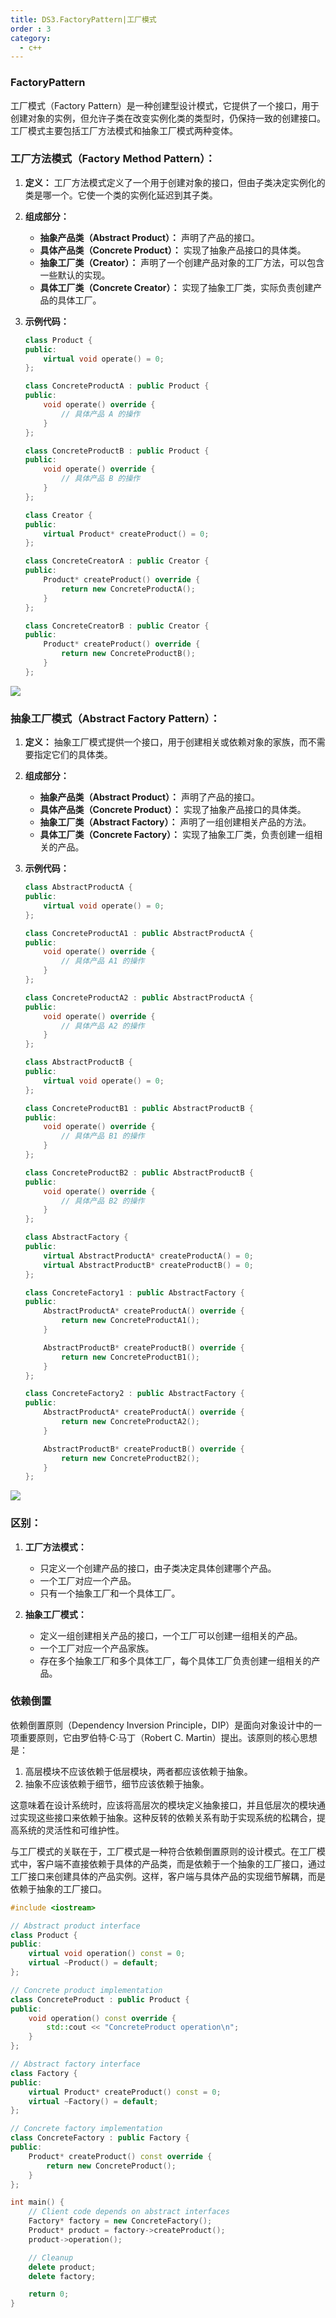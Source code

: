 ```yaml
---
title: DS3.FactoryPattern|工厂模式
order : 3
category:
  - c++
---
```


### FactoryPattern

<chatmessage avatar="../../../assets/emoji/blzt.png" :avatarWidth="40">
工厂模式（Factory Pattern）是一种创建型设计模式，它提供了一个接口，用于创建对象的实例，但允许子类在改变实例化类的类型时，仍保持一致的创建接口。
工厂模式主要包括工厂方法模式和抽象工厂模式两种变体。
</chatmessage>

### 工厂方法模式（Factory Method Pattern）：

1. **定义：** 工厂方法模式定义了一个用于创建对象的接口，但由子类决定实例化的类是哪一个。它使一个类的实例化延迟到其子类。

2. **组成部分：**
    - **抽象产品类（Abstract Product）：** 声明了产品的接口。
    - **具体产品类（Concrete Product）：** 实现了抽象产品接口的具体类。
    - **抽象工厂类（Creator）：** 声明了一个创建产品对象的工厂方法，可以包含一些默认的实现。
    - **具体工厂类（Concrete Creator）：** 实现了抽象工厂类，实际负责创建产品的具体工厂。

3. **示例代码：**
   ```cpp
   class Product {
   public:
       virtual void operate() = 0;
   };

   class ConcreteProductA : public Product {
   public:
       void operate() override {
           // 具体产品 A 的操作
       }
   };

   class ConcreteProductB : public Product {
   public:
       void operate() override {
           // 具体产品 B 的操作
       }
   };

   class Creator {
   public:
       virtual Product* createProduct() = 0;
   };

   class ConcreteCreatorA : public Creator {
   public:
       Product* createProduct() override {
           return new ConcreteProductA();
       }
   };

   class ConcreteCreatorB : public Creator {
   public:
       Product* createProduct() override {
           return new ConcreteProductB();
       }
   };
   ```
![](..%2Fassets%2FFactory%20Method%20Pattern.svg)

### 抽象工厂模式（Abstract Factory Pattern）：

1. **定义：** 抽象工厂模式提供一个接口，用于创建相关或依赖对象的家族，而不需要指定它们的具体类。

2. **组成部分：**
    - **抽象产品类（Abstract Product）：** 声明了产品的接口。
    - **具体产品类（Concrete Product）：** 实现了抽象产品接口的具体类。
    - **抽象工厂类（Abstract Factory）：** 声明了一组创建相关产品的方法。
    - **具体工厂类（Concrete Factory）：** 实现了抽象工厂类，负责创建一组相关的产品。

3. **示例代码：**
   ```cpp
   class AbstractProductA {
   public:
       virtual void operate() = 0;
   };

   class ConcreteProductA1 : public AbstractProductA {
   public:
       void operate() override {
           // 具体产品 A1 的操作
       }
   };

   class ConcreteProductA2 : public AbstractProductA {
   public:
       void operate() override {
           // 具体产品 A2 的操作
       }
   };

   class AbstractProductB {
   public:
       virtual void operate() = 0;
   };

   class ConcreteProductB1 : public AbstractProductB {
   public:
       void operate() override {
           // 具体产品 B1 的操作
       }
   };

   class ConcreteProductB2 : public AbstractProductB {
   public:
       void operate() override {
           // 具体产品 B2 的操作
       }
   };

   class AbstractFactory {
   public:
       virtual AbstractProductA* createProductA() = 0;
       virtual AbstractProductB* createProductB() = 0;
   };

   class ConcreteFactory1 : public AbstractFactory {
   public:
       AbstractProductA* createProductA() override {
           return new ConcreteProductA1();
       }

       AbstractProductB* createProductB() override {
           return new ConcreteProductB1();
       }
   };

   class ConcreteFactory2 : public AbstractFactory {
   public:
       AbstractProductA* createProductA() override {
           return new ConcreteProductA2();
       }

       AbstractProductB* createProductB() override {
           return new ConcreteProductB2();
       }
   };
   ```
![](..%2Fassets%2FAbstract%20Factory%20Pattern.svg)

### 区别：

1. **工厂方法模式：**
    - 只定义一个创建产品的接口，由子类决定具体创建哪个产品。
    - 一个工厂对应一个产品。
    - 只有一个抽象工厂和一个具体工厂。

2. **抽象工厂模式：**
    - 定义一组创建相关产品的接口，一个工厂可以创建一组相关的产品。
    - 一个工厂对应一个产品家族。
    - 存在多个抽象工厂和多个具体工厂，每个具体工厂负责创建一组相关的产品。
  
### 依赖倒置

依赖倒置原则（Dependency Inversion Principle，DIP）是面向对象设计中的一项重要原则，它由罗伯特·C·马丁（Robert C. Martin）提出。该原则的核心思想是：

1. 高层模块不应该依赖于低层模块，两者都应该依赖于抽象。
2. 抽象不应该依赖于细节，细节应该依赖于抽象。

这意味着在设计系统时，应该将高层次的模块定义抽象接口，并且低层次的模块通过实现这些接口来依赖于抽象。这种反转的依赖关系有助于实现系统的松耦合，提高系统的灵活性和可维护性。

与工厂模式的关联在于，工厂模式是一种符合依赖倒置原则的设计模式。在工厂模式中，客户端不直接依赖于具体的产品类，而是依赖于一个抽象的工厂接口，通过工厂接口来创建具体的产品实例。这样，客户端与具体产品的实现细节解耦，而是依赖于抽象的工厂接口。


```cpp
#include <iostream>

// Abstract product interface
class Product {
public:
    virtual void operation() const = 0;
    virtual ~Product() = default;
};

// Concrete product implementation
class ConcreteProduct : public Product {
public:
    void operation() const override {
        std::cout << "ConcreteProduct operation\n";
    }
};

// Abstract factory interface
class Factory {
public:
    virtual Product* createProduct() const = 0;
    virtual ~Factory() = default;
};

// Concrete factory implementation
class ConcreteFactory : public Factory {
public:
    Product* createProduct() const override {
        return new ConcreteProduct();
    }
};

int main() {
    // Client code depends on abstract interfaces
    Factory* factory = new ConcreteFactory();
    Product* product = factory->createProduct();
    product->operation();

    // Cleanup
    delete product;
    delete factory;

    return 0;
}
```